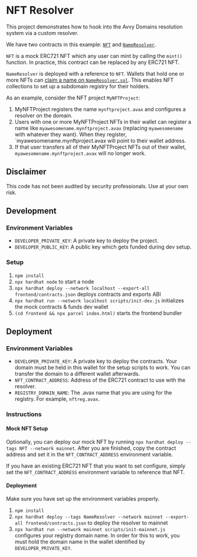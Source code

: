 # NFT Resolver

This project demonstrates how to hook into the Avvy Domains resolution system via a custom resolver.

We have two contracts in this example: [`NFT`](https://github.com/avvydomains/integration-examples/blob/master/nft-resolver/contracts/NFT.sol) and [`NameResolver`](https://github.com/avvydomains/integration-examples/blob/master/nft-resolver/contracts/NameResolver.sol). 

`NFT` is a mock ERC721 NFT which any user can mint by calling the `mint()` function. In practice, this contract can be replaced by any ERC721 NFT.

`NameResolver` is deployed with a reference to `NFT`. Wallets that hold one or more NFTs can [claim a name on `NameResolver.sol`](https://github.com/avvydomains/integration-examples/blob/master/nft-resolver/contracts/NameResolver.sol#L17). This enables NFT collections to set up a subdomain registry for their holders.

As an example, consider the NFT project `MyNFTProject`:

1. MyNFTProject registers the name `mynftproject.avax` and configures a resolver on the domain.
2. Users with one or more MyNFTProject NFTs in their wallet can register a name like `myawesomename.mynftproject.avax` (replacing `myawesomename` with whatever they want). When they register, `myawesomename.mynftproject.avax will point to their wallet address.
3. If that user transfers all of their MyNFTProject NFTs out of their wallet, `myawesomename.mynftproject.avax` will no longer work.

## Disclaimer

This code has not been audited by security professionals. Use at your own risk.

## Development

### Environment Variables

- `DEVELOPER_PRIVATE_KEY`: A private key to deploy the project.
- `DEVELOPER_PUBLIC_KEY`: A public key which gets funded during dev setup.

### Setup

1. `npm install`
2. `npx hardhat node` to start a node
3. `npx hardhat deploy --network localhost --export-all frontend/contracts.json` deploys contracts and exports ABI
4. `npx hardhat run --network localhost scripts/init-dev.js` initializes the mock contracts & funds dev wallet
5. `(cd frontend && npx parcel index.html)` starts the frontend bundler

## Deployment

### Environment Variables

- `DEVELOPER_PRIVATE_KEY`: A private key to deploy the contracts. Your domain must be held in this wallet for the setup scripts to work. You can transfer the domain to a different wallet afterwards.
- `NFT_CONTRACT_ADDRESS`: Address of the ERC721 contract to use with the resolver.
- `REGISTRY_DOMAIN_NAME`: The .avax name that you are using for the registry. For example, `nftreg.avax`.

### Instructions

#### Mock NFT Setup

Optionally, you can deploy our mock NFT by running `npx hardhat deploy --tags NFT --network mainnet`. After you are finished, copy the contract address and set it in the `NFT_CONTRACT_ADDRESS` environment variable.

If you have an existing ERC721 NFT that you want to set configure, simply set the `NFT_CONTRACT_ADDRESS` environment variable to reference that NFT.

#### Deployment

Make sure you have set up the environment variables properly.

1. `npm install`
2. `npx hardhat deploy --tags NameResolver --network mainnet --export-all frontend/contracts.json` to deploy the resolver to mainnet
3. `npx hardhat run --network mainnet scripts/init-mainnet.js` configures your registry domain name. In order for this to work, you must hold the domain name in the wallet identified by `DEVELOPER_PRIVATE_KEY`.
